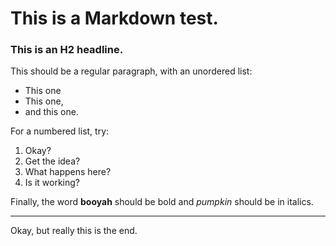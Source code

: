 # This is a Markdown test.
### This is an H2 headline.
This should be a regular paragraph, with an unordered list:

- This one
- This one,
- and this one.

For a numbered list, try:

1. Okay?
2. Get the idea?
3. What happens here?
3. Is it working?

Finally, the word **booyah** should be bold and *pumpkin* should be in italics.

---

Okay, but really this is the end.




